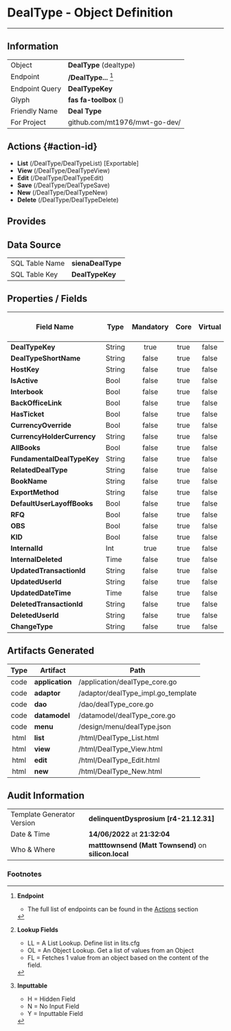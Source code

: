 # **DealType** - Object Definition
---
##  Information
|   |   |
|---|---|
|Object         |**DealType** (dealtype) |
|Endpoint 	    |**/DealType...** [^1]|
|Endpoint Query |**DealTypeKey**|
Glyph|**fas fa-toolbox** ()
Friendly Name|**Deal Type**|
|For Project    |github.com/mt1976/mwt-go-dev/|

##  Actions {#action-id}
* **List** (/DealType/DealTypeList) [Exportable]
* **View** (/DealType/DealTypeView)
* **Edit** (/DealType/DealTypeEdit)
* **Save** (/DealType/DealTypeSave)
* **New** (/DealType/DealTypeNew)
* **Delete** (/DealType/DealTypeDelete)







##  Provides







##  Data Source 
|   |   |
|---|---|
SQL Table Name       | **sienaDealType**
SQL Table Key | **DealTypeKey**



##  Properties / Fields
| Field Name| Type | Mandatory | Core | Virtual | Overide | Lookup [^2]| Lookup Object      | Lookup Field Source         | Lookup Return Value                | Inputable [^3]|DB Column|Default Value| No Change | Callout | Internal |
| -- | --  | :--: | :--: | :--: |:--: |:--: |:--: |-- |-- |:--: |-- | --| :--: | :--: | :--: |
|**DealTypeKey**|String|true|true|false|false|||||Y|DealTypeKey||false|false|false|
|**DealTypeShortName**|String|false|true|false|false|||||Y|DealTypeShortName||false|false|false|
|**HostKey**|String|false|true|false|false|||||Y|HostKey||false|false|false|
|**IsActive**|Bool|false|true|false|false|||||Y|IsActive|True|false|false|false|
|**Interbook**|Bool|false|true|false|false|||||Y|Interbook|True|false|false|false|
|**BackOfficeLink**|Bool|false|true|false|false|||||Y|BackOfficeLink|True|false|false|false|
|**HasTicket**|Bool|false|true|false|false|||||Y|HasTicket|True|false|false|false|
|**CurrencyOverride**|Bool|false|true|false|false|||||Y|CurrencyOverride|True|false|false|false|
|**CurrencyHolderCurrency**|String|false|true|false|false|||||Y|CurrencyHolderCurrency||false|false|false|
|**AllBooks**|Bool|false|true|false|false|||||Y|AllBooks|True|false|false|false|
|**FundamentalDealTypeKey**|String|false|true|false|false|||||Y|FundamentalDealTypeKey||false|false|false|
|**RelatedDealType**|String|false|true|false|false|||||Y|RelatedDealType||false|false|false|
|**BookName**|String|false|true|false|false|||||Y|BookName||false|false|false|
|**ExportMethod**|String|false|true|false|false|||||Y|ExportMethod||false|false|false|
|**DefaultUserLayoffBooks**|Bool|false|true|false|false|||||Y|DefaultUserLayoffBooks|True|false|false|false|
|**RFQ**|Bool|false|true|false|false|||||Y|RFQ|True|false|false|false|
|**OBS**|Bool|false|true|false|false|||||Y|OBS|True|false|false|false|
|**KID**|Bool|false|true|false|false|||||Y|KID|True|false|false|false|
|**InternalId**|Int|true|true|false|false|||||Y|InternalId|0|false|false|false|
|**InternalDeleted**|Time|false|true|false|false|||||Y|InternalDeleted||false|false|false|
|**UpdatedTransactionId**|String|false|true|false|false|||||Y|UpdatedTransactionId||false|false|false|
|**UpdatedUserId**|String|false|true|false|false|||||Y|UpdatedUserId||false|false|false|
|**UpdatedDateTime**|Time|false|true|false|false|||||Y|UpdatedDateTime||false|false|false|
|**DeletedTransactionId**|String|false|true|false|false|||||Y|DeletedTransactionId||false|false|false|
|**DeletedUserId**|String|false|true|false|false|||||Y|DeletedUserId||false|false|false|
|**ChangeType**|String|false|true|false|false|||||Y|ChangeType||false|false|false|


##  Artifacts Generated
| Type | Artifact | Path|
| :--: | -- | -- |
| code | **application** | /application/dealType_core.go |
| code | **adaptor** | /adaptor/dealType_impl.go_template |
| code | **dao** | /dao/dealType_core.go |
| code | **datamodel** | /datamodel/dealType_core.go |
| code | **menu** | /design/menu/dealType.json |
| html | **list** | /html/DealType_List.html |
| html | **view** | /html/DealType_View.html |
| html | **edit** | /html/DealType_Edit.html |
| html | **new** | /html/DealType_New.html |


## Audit Information
|   |   |
|---|---|
Template Generator Version   | **delinquentDysprosium [r4-21.12.31]**
Date & Time		     | **14/06/2022** at **21:32:04**
Who & Where		     | **matttownsend (Matt Townsend)** on **silicon.local**

### Footnotes
[^1]: **Endpoint**
    * The full list of endpoints can be found in the [Actions](#action-id) section
[^2]: **Lookup Fields**
    * LL = A List Lookup. Define list in lits.cfg
    * OL = An Object Lookup. Get a list of values from an Object
    * FL = Fetches 1 value from an object based on the content of the field. 
[^3]: **Inputtable**   
    * H = Hidden Field
    * N = No Input Field
    * Y = Inputtable Field